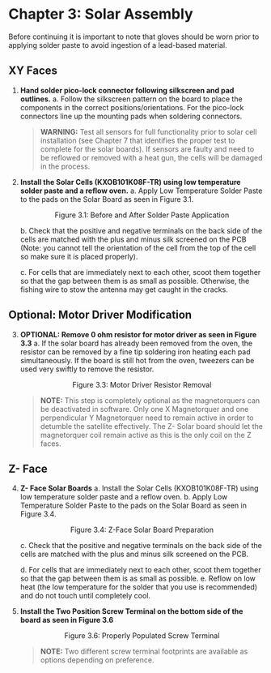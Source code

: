 # Chapter 3: Solar Assembly

Before continuing it is important to note that gloves should be worn prior to applying solder paste to avoid ingestion of a lead-based material.

## XY Faces
1. **Hand solder pico-lock connector following silkscreen and pad outlines.**
   a. Follow the silkscreen pattern on the board to place the components in the correct positions/orientations. For the pico-lock connectors line up the mounting pads when soldering connectors.

   > **WARNING:** Test all sensors for full functionality prior to solar cell installation (see Chapter 7 that identifies the proper test to complete for the solar boards). If sensors are faulty and need to be reflowed or removed with a heat gun, the cells will be damaged in the process.

2. **Install the Solar Cells (KXOB101K08F-TR) using low temperature solder paste and a reflow oven.**
   a. Apply Low Temperature Solder Paste to the pads on the Solar Board as seen in Figure 3.1.
   <p align="center">Figure 3.1: Before and After Solder Paste Application</p>
   b. Check that the positive and negative terminals on the back side of the cells are matched with the plus and minus silk screened on the PCB (Note: you cannot tell the orientation of the cell from the top of the cell so make sure it is placed properly).
   
   c. For cells that are immediately next to each other, scoot them together so that the gap between them is as small as possible. Otherwise, the fishing wire to stow the antenna may get caught in the cracks.

## Optional: Motor Driver Modification
3. **OPTIONAL: Remove 0 ohm resistor for motor driver as seen in Figure 3.3**
   a. If the solar board has already been removed from the oven, the resistor can be removed by a fine tip soldering iron heating each pad simultaneously. If the board is still hot from the oven, tweezers can be used very swiftly to remove the resistor.
   <p align="center">Figure 3.3: Motor Driver Resistor Removal</p>

   > **NOTE:** This step is completely optional as the magnetorquers can be deactivated in software. Only one X Magnetorquer and one perpendicular Y Magnetorquer need to remain active in order to detumble the satellite effectively. The Z- Solar board should let the magnetorquer coil remain active as this is the only coil on the Z faces.

## Z- Face
4. **Z- Face Solar Boards**
   a. Install the Solar Cells (KXOB101K08F-TR) using low temperature solder paste and a reflow oven.
   b. Apply Low Temperature Solder Paste to the pads on the Solar Board as seen in Figure 3.4.
   <p align="center">Figure 3.4: Z-Face Solar Board Preparation</p>
   c. Check that the positive and negative terminals on the back side of the cells are matched with the plus and minus silk screened on the PCB.
   
   d. For cells that are immediately next to each other, scoot them together so that the gap between them is as small as possible.
   e. Reflow on low heat (the low temperature for the solder that you use is recommended) and do not touch until completely cool.

5. **Install the Two Position Screw Terminal on the bottom side of the board as seen in Figure 3.6**
   <p align="center">Figure 3.6: Properly Populated Screw Terminal</p>

   > **NOTE:** Two different screw terminal footprints are available as options depending on preference.
